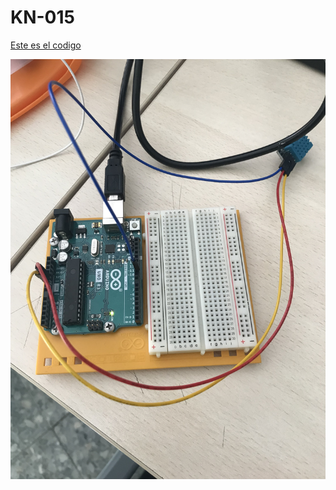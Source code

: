 # KN-015

[Este es el codigo](https://github.com/ANGEY33/Arduino/blob/main/prueba_sensor_KY-015.ino)

![umajen](https://github.com/ANGEY33/Arduino/blob/main/IMG_0064.jpg)
